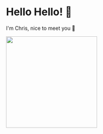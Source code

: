 # Hello Hello! 👀

I'm Chris, nice to meet you 👋

<img src="https://media.giphy.com/media/687qS11pXwjCM/giphy.gif" width="250"/>

<!-- Links -->
[1]: https://www.linkedin.com/in/christoph-lindst%C3%A4dt
[2]: https://github.com/chrislicodes

